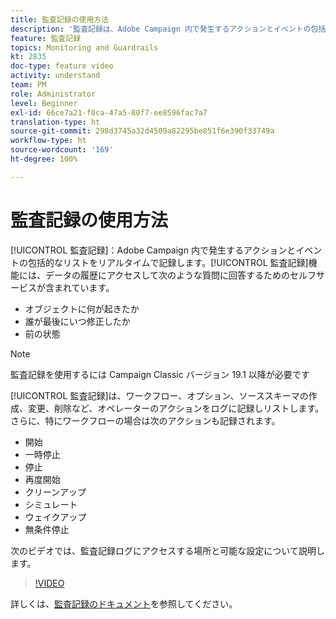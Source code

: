 ```yaml
---
title: 監査記録の使用方法
description: '監査記録は、Adobe Campaign 内で発生するアクションとイベントの包括的なリストをリアルタイムで記録します。 '
feature: 監査記録
topics: Monitoring and Guardrails
kt: 2835
doc-type: feature video
activity: understand
team: PM
role: Administrator
level: Beginner
exl-id: 66ce7a21-f0ca-47a5-80f7-ee8596fac7a7
translation-type: ht
source-git-commit: 298d3745a32d4509a82295be851f6e390f33749a
workflow-type: ht
source-wordcount: '169'
ht-degree: 100%

---
```


# 監査記録の使用方法

[!UICONTROL 監査記録]：Adobe Campaign 内で発生するアクションとイベントの包括的なリストをリアルタイムで記録します。[!UICONTROL 監査記録]機能には、データの履歴にアクセスして次のような質問に回答するためのセルフサービスが含まれています。

* オブジェクトに何が起きたか
* 誰が最後にいつ修正したか
* 前の状態

>[!NOTE]
>
>監査記録を使用するには Campaign Classic バージョン 19.1 以降が必要です

[!UICONTROL 監査記録]は、ワークフロー、オプション、ソーススキーマの作成、変更、削除など、オペレーターのアクションをログに記録しリストします。さらに、特にワークフローの場合は次のアクションも記録されます。

* 開始
* 一時停止
* 停止
* 再度開始
* クリーンアップ
* シミュレート
* ウェイクアップ
* 無条件停止

次のビデオでは、監査記録ログにアクセスする場所と可能な設定について説明します。

>[!VIDEO](https://video.tv.adobe.com/v/27425?quality=12)

詳しくは、[監査記録のドキュメント](https://docs.adobe.com/content/help/ja-JP/campaign-classic/using/monitoring-campaign-classic/production-procedures/audit-trail.html)を参照してください。

